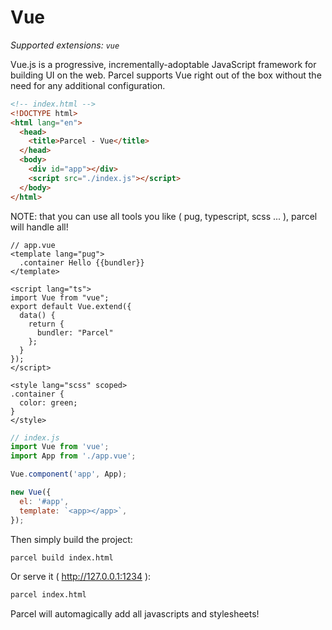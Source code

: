 # Vue

_Supported extensions: `vue`_

Vue.js is a progressive, incrementally-adoptable JavaScript framework for building UI on the web. Parcel supports Vue right out of the box without the need for any additional configuration.

```html
<!-- index.html -->
<!DOCTYPE html>
<html lang="en">
  <head>
    <title>Parcel - Vue</title>
  </head>
  <body>
    <div id="app"></div>
    <script src="./index.js"></script>
  </body>
</html>

```

NOTE: that you can use all tools you like ( pug, typescript, scss ... ), parcel will handle all!
```vue
// app.vue
<template lang="pug">
  .container Hello {{bundler}}
</template>

<script lang="ts">
import Vue from "vue";
export default Vue.extend({
  data() {
    return {
      bundler: "Parcel"
    };
  }
});
</script>

<style lang="scss" scoped>
.container {
  color: green;
}
</style>

```

```js
// index.js
import Vue from 'vue';
import App from './app.vue';

Vue.component('app', App);

new Vue({
  el: '#app',
  template: `<app></app>`,
});

```

Then simply build the project:
```bash
parcel build index.html
```
Or serve it ( http://127.0.0.1:1234 ):
```bash
parcel index.html
```

Parcel will automagically add all javascripts and stylesheets!
